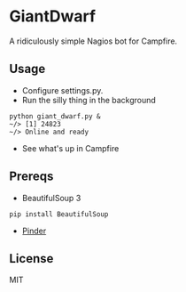 GiantDwarf
=========
A ridiculously simple Nagios bot for Campfire.

Usage
----
* Configure settings.py.
* Run the silly thing in the background
```
python giant_dwarf.py &
~/> [1] 24823
~/> Online and ready
```
* See what's up in Campfire

Prereqs
------
* BeautifulSoup 3
```
pip install BeautifulSoup
```
* [Pinder](https://github.com/rhymes/pinder)

License
------
MIT
